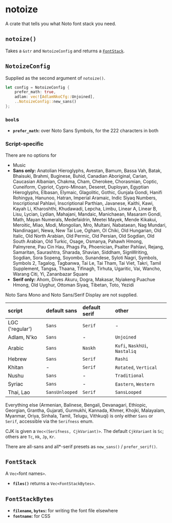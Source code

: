 # notoize

A crate that tells you what Noto font stack you need.

## `notoize()`

Takes a `&str` and `NotoizeConfig` and returns a [`FontStack`](#fontstack).

## `NotoizeConfig`

Supplied as the second argument of `notoize()`.

```rust
let config = NotoizeConfig {
    prefer_math: true,
    adlam: vec![AdlamNkoCfg::Unjoined],
    ..NotoizeConfig::new_sans()
};
```

### `bool`s

- **`prefer_math`:** over Noto Sans Symbols, for the 222 characters in both

### Script-specific

There are no options for
- Music
- **Sans only:** Anatolian Hieroglyphs, Avestan, Bamum, Bassa Vah, Batak, Bhaisuki, Brahmi, Buginese, Buhid, Canadian Aboriginal, Carian, Caucasian Albanian, Chakma, Cham, Cherokee, Chorasmian, Coptic, Cuneiform, Cypriot, Cypro-Minoan, Deseret, Duployan, Egyptian Hieroglyphs, Elbasan, Elymaic, Glagolitic, Gothic, Gunjala Gondi, Hanifi Rohingya, Hanunoo, Hatran, Imperial Aramaic, Indic Siyaq Numbers, Inscriptional Pahlavi, Inscriptional Parthian, Javanese, Kaithi, Kawi, Kayah Li, Kharoshthi, Khudawadi, Lepcha, Limbu, Linear A, Linear B, Lisu, Lycian, Lydian, Mahajani, Mandaic, Manichaean, Masaram Gondi, Math, Mayan Numerals, Medefaidrin, Meetei Mayek, Mende Kikakui, Meroitic, Miao, Modi, Mongolian, Mro, Multani, Nabataean, Nag Mundari, Nandinagari, Newa, New Tai Lue, Ogham, Ol Chiki, Old Hungarian, Old Italic, Old North Arabian, Old Permic, Old Persian, Old Sogdian, Old South Arabian, Old Turkic, Osage, Osmanya, Pahawh Hmong, Palmyrene, Pau Cin Hau, Phags Pa, Phoenician, Psalter Pahlavi, Rejang, Samaritan, Saurashtra, Sharada, Shavian, Siddham, SignWriting, Sogdian, Sora Sopeng, Soyombo, Sunandese, Syloti Nagri, Symbols, Symbols 2, Tagalog, Tagbanwa, Tai Le, Tai Tham, Tai Viet, Takri, Tamil Supplement, Tangsa, Thaana, Tifinagh, Tirhuta, Ugaritic, Vai, Wancho, Warang Citi, Yi, Zananbazar Square
- **Serif only:** Ahom, Dives Akuru, Dogra, Makasar, Nyiakeng Puachue Hmong, Old Uyghur, Ottoman Siyaq, Tibetan, Toto, Yezidi

Noto Sans Mono and Noto Sans/Serif Display are not supplied.

| script | default sans | default serif | other |
|:-|:-|:-|:-|
| LGC ('regular') | `Sans` | `Serif` | - |
| Adlam, N'ko | `Sans` | - | `Unjoined` |
| Arabic | `Sans` | `Naskh` | `Kufi`, `NaskhUi`, `Nastaliq` |
| Hebrew | `Sans` | `Serif` | `Rashi` |
| Khitan | - | `Serif` | `Rotated`, `Vertical` |
| Nushu | `Sans` | - | `Traditional` |
| Syriac | `Sans` | - | `Eastern`, `Western` |
| Thai, Lao | `SansUnlooped` | `Serif` | `SansLooped` |

Everything else (Armenian, Balinese, Bengali, Devanagari, Ethiopic, Georgian, Grantha, Gujarati, Gurmukhi, Kannada, Khmer, Khojki, Malayalam, Myanmar, Oriya, Sinhala, Tamil, Telugu, Vithkuqi) is only either `Sans` or `Serif`, accessible via the `Serifness` enum.

CJK is given a `Vec<(Serifness, CjkVariant)>`. The default `CjkVariant` is `Sc`; others are `Tc`, `Hk`, `Jp`, `Kr`.

There are all-sans and all*-serif presets as `new_sans()` / `prefer_serif()`.

## `FontStack`

A `Vec<`font names`>`.

- **`files()`** returns a `Vec<FontStackBytes>`.

## `FontStackBytes`

- **`filename`, `bytes`:** for writing the font file elsewhere
- **`fontname`:** for CSS